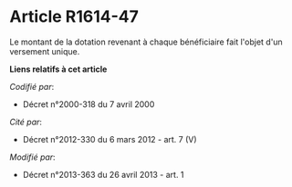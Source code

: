 # Article R1614-47

Le montant de la dotation revenant à chaque bénéficiaire fait l'objet d'un versement unique.

**Liens relatifs à cet article**

_Codifié par_:

  - Décret n°2000-318 du 7 avril 2000

_Cité par_:

  - Décret n°2012-330 du 6 mars 2012 - art. 7 (V)

_Modifié par_:

  - Décret n°2013-363 du 26 avril 2013 - art. 1
